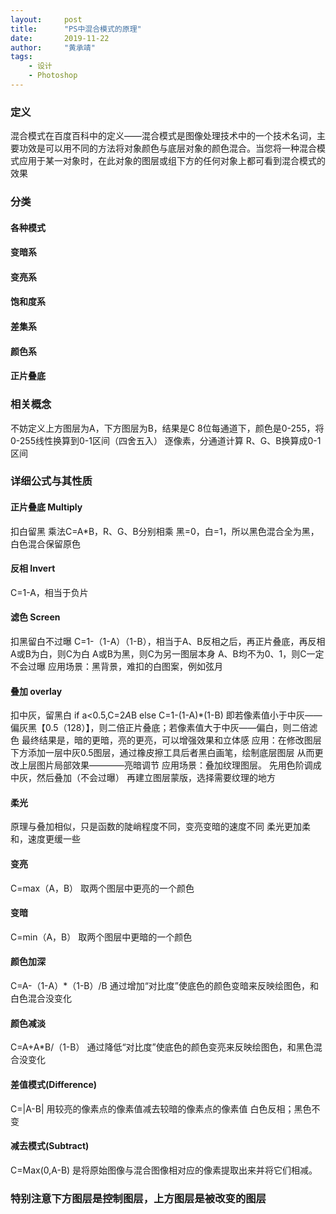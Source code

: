 ```yaml
---
layout:     post
title:      "PS中混合模式的原理"
date:       2019-11-22
author:     "黄承靖"
tags:
    - 设计
    - Photoshop
---
```

### 定义
混合模式在百度百科中的定义——混合模式是图像处理技术中的一个技术名词，主要功效是可以用不同的方法将对象颜色与底层对象的颜色混合。当您将一种混合模式应用于某一对象时，在此对象的图层或组下方的任何对象上都可看到混合模式的效果


### 分类
#### 各种模式
#### 变暗系
#### 变亮系
#### 饱和度系
#### 差集系
#### 颜色系
#### 正片叠底


### 相关概念
不妨定义上方图层为A，下方图层为B，结果是C
8位每通道下，颜色是0-255，将0-255线性换算到0-1区间（四舍五入）
逐像素，分通道计算
R、G、B换算成0-1区间

### 详细公式与其性质

#### 正片叠底 Multiply 
扣白留黑
乘法C=A*B，R、G、B分别相乘 
黑=0，白=1，所以黑色混合全为黑，白色混合保留原色

#### 反相 Invert
C=1-A，相当于负片

#### 滤色 Screen 
扣黑留白不过曝
C=1-（1-A）（1-B），相当于A、B反相之后，再正片叠底，再反相
A或B为白，则C为白
A或B为黑，则C为另一图层本身
A、B均不为0、1，则C一定不会过曝
应用场景：黑背景，难扣的白图案，例如弦月

#### 叠加 overlay
扣中灰，留黑白
if a<0.5,C=2*A*B
else C=1-(1-A)*(1-B)
即若像素值小于中灰——偏灰黑【0.5（128）】，则二倍正片叠底；若像素值大于中灰——偏白，则二倍滤色
最终结果是，暗的更暗，亮的更亮，可以增强效果和立体感
应用：在修改图层下方添加一层中灰0.5图层，通过橡皮擦工具后者黑白画笔，绘制底层图层
从而更改上层图片局部效果————亮暗调节
应用场景：叠加纹理图层。
先用色阶调成中灰，然后叠加（不会过曝）
再建立图层蒙版，选择需要纹理的地方


#### 柔光
原理与叠加相似，只是函数的陡峭程度不同，变亮变暗的速度不同
柔光更加柔和，速度更缓一些

#### 变亮
C=max（A，B）
取两个图层中更亮的一个颜色

#### 变暗
C=min（A，B）
取两个图层中更暗的一个颜色

#### 颜色加深
C=A-（1-A）*（1-B）/B
通过增加“对比度”使底色的颜色变暗来反映绘图色，和白色混合没变化

#### 颜色减淡
C=A+A*B/（1-B）
通过降低“对比度”使底色的颜色变亮来反映绘图色，和黑色混合没变化

#### 差值模式(Difference)
C=|A-B|
用较亮的像素点的像素值减去较暗的像素点的像素值
白色反相；黑色不变

#### 减去模式(Subtract)
C=Max(0,A-B)
是将原始图像与混合图像相对应的像素提取出来并将它们相减。

### 特别注意下方图层是控制图层，上方图层是被改变的图层
